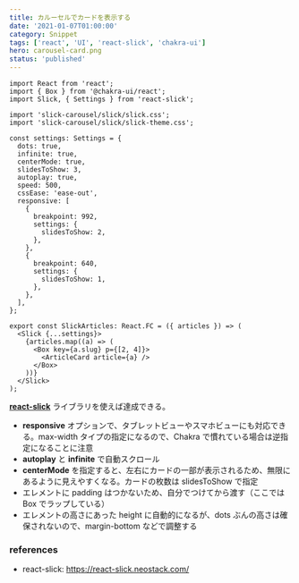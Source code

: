 ```yaml
---
title: カルーセルでカードを表示する
date: '2021-01-07T01:00:00'
category: Snippet
tags: ['react', 'UI', 'react-slick', 'chakra-ui']
hero: carousel-card.png
status: 'published'
---
```


```tsx
import React from 'react';
import { Box } from '@chakra-ui/react';
import Slick, { Settings } from 'react-slick';

import 'slick-carousel/slick/slick.css';
import 'slick-carousel/slick/slick-theme.css';

const settings: Settings = {
  dots: true,
  infinite: true,
  centerMode: true,
  slidesToShow: 3,
  autoplay: true,
  speed: 500,
  cssEase: 'ease-out',
  responsive: [
    {
      breakpoint: 992,
      settings: {
        slidesToShow: 2,
      },
    },
    {
      breakpoint: 640,
      settings: {
        slidesToShow: 1,
      },
    },
  ],
};

export const SlickArticles: React.FC = ({ articles }) => (
  <Slick {...settings}>
    {articles.map((a) => (
      <Box key={a.slug} p={[2, 4]}>
        <ArticleCard article={a} />
      </Box>
    ))}
  </Slick>
);
```

**[react-slick](https://react-slick.neostack.com/)** ライブラリを使えば達成できる。

- **responsive** オプションで、タブレットビューやスマホビューにも対応できる。max-width タイプの指定になるので、Chakra で慣れている場合は逆指定になることに注意
- **autoplay** と **infinite** で自動スクロール
- **centerMode** を指定すると、左右にカードの一部が表示されるため、無限にあるように見えやすくなる。カードの枚数は slidesToShow で指定
- エレメントに padding はつかないため、自分でつけてから渡す（ここでは Box
  でラップしている）
- エレメントの高さにあった height に自動的になるが、dots ぶんの高さは確保されないので、margin-bottom などで調整する

### references

- react-slick: https://react-slick.neostack.com/
